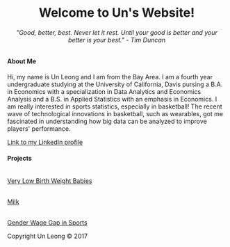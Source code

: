 
<html>
<body>

<body style="background-color:lemon chiffon;"/>

<h1 style="text-align:center;">Welcome to Un's Website!</h1>


<h6 style="text-align:center;"> "Good, better, best. Never let it rest. Until your good is better and your better is your best." - Tim Duncan</h6>

<h4>About Me </h4>

<p>Hi, my name is Un Leong and I am from the Bay Area. I am a fourth year undergraduate studying at the University of California, Davis pursing a B.A. in Economics with a specialization in Data Analytics and Economics Analysis and a B.S. in Applied Statistics with an emphasis in Economics. I am really interested in sports statistics, especially in basketball! The recent wave of technological innovations in basketball, such as wearables, got me fascinated in understanding how big data can be analyzed to improve players' performance. </p>

<a href="https://www.linkedin.com/in/un-leong-213875117">Link to my LinkedIn profile</a>

<h4> Projects </h4>
<a href = "https://github.com/uuleong/uuleong.github.io/blob/master/ECN%20140%20Project.pdf"> <br/> Very Low Birth Weight Babies<br/></a>


<a href = "https://github.com/uuleong/uuleong.github.io/blob/master/project_fix.pdf"> <br/>Milk <br/></a>


<a href = "https://github.com/uuleong/uuleong.github.io/blob/master/STA141%20Project.ipynb"> <br/>Gender Wage Gap in Sports<br/> </a>

<footer class="site-footer &nbsp; ">Copyright Un Leong &copy; 2017</footer>

</body>
</html>

